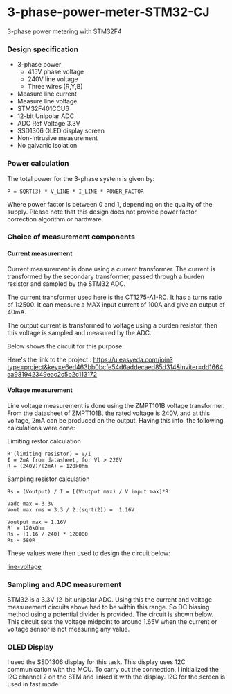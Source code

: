 # 3-phase-power-meter-STM32-CJ
3-phase power metering with STM32F4

### Design specification
- 3-phase power
    - 415V phase voltage 
    - 240V line voltage 
    - Three wires (R,Y,B)
- Measure line current 
- Measure line voltage
- STM32F401CCU6
- 12-bit Unipolar ADC 
- ADC Ref Voltage 3.3V
- SSD1306 OLED display screen
- Non-Intrusive measurement 
- No galvanic isolation

### Power calculation
The total power for the 3-phase system is given by:

``` P = SQRT(3) * V_LINE * I_LINE * POWER_FACTOR ```

Where power factor is between 0 and 1, depending on the quality of the supply. 
Please note that this design does not provide power factor correction algorithm or hardware.

### Choice of measurement components 
#### Current measurement
Current measurement is done using a current transformer. The current is transformed by the secondary transformer, passed through a burden resistor and sampled by the STM32 ADC. 

The current transformer used here is the CT1275-A1-RC. It has a turns ratio of 1:2500. It can measure a MAX input current of 100A and give an output of 40mA. 

The output current is transformed to voltage using a burden resistor, then this voltage is sampled and measured by the ADC.  


Below shows the circuit for this purpose:


Here's the link to the project :
https://u.easyeda.com/join?type=project&key=e6ed463bb0bcfe54d6addecaed85d314&inviter=dd1664aa981942349eac2c5b2c113172

#### Voltage measurement 
Line voltage measurement is done using the ZMPT101B voltage transformer. From the datasheet of ZMPT101B, the rated voltage is 240V, and at this voltage, 2mA can be produced on the output.
Having this info, the following calculations were done:

Limiting restor calculation
```
R'(limiting resistor) = V/I  
I = 2mA from datasheet, for Vl > 220V
R = (240V)/(2mA) = 120kOhm
```

Sampling resistor calculation

```
Rs = (Voutput) / I = [(Voutput max) / V input max]*R'

Vadc max = 3.3V
Vout max rms = 3.3 / 2.(sqrt(2)) =  1.16V

Voutput max = 1.16V 
R' = 120kOhm
Rs = [1.16 / 240] * 120000
Rs = 580R
```

These values were then used to design the circuit below:

[line-voltage](./images/line-voltage-measurement.png)

### Sampling and ADC measurement
STM32 is a 3.3V 12-bit unipolar ADC. Using this the current and voltage measurement circuits above had to be within this range. So DC biasing method using a potential divider is provided. The circuit is shown below.  
This circuit sets the voltage midpoint to around 1.65V when the current or voltage sensor is not measuring any value. 

### OLED Display 
I used the SSD1306 display for this task. This display uses 12C communication with the MCU. To carry out the connection, I initialized the I2C channel 2 on the STM and linked it with the display.
I2C for the screen is used in fast mode 